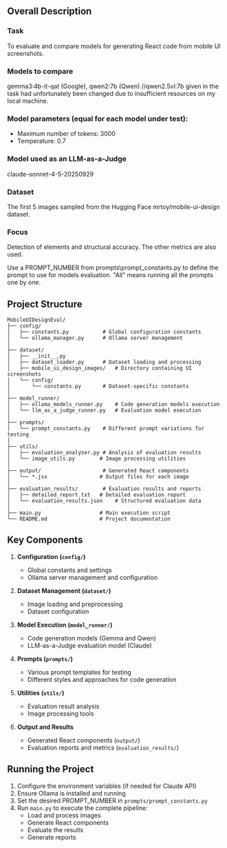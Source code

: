 ## Overall Description

### Task
To evaluate and compare models for generating React code from mobile UI screenshots. 

### Models to compare
gemma3:4b-it-qat (Google), qwen2:7b (Qwen) //qwen2.5vl:7b given in the task had unfortunately been changed due to insufficient resources on my local machine.

### Model parameters (equal for each model under test):
- Maximum number of tokens: 3000
- Temperature: 0.7

### Model used as an LLM-as-a-Judge
claude-sonnet-4-5-20250929

### Dataset
The first 5 images sampled from the Hugging Face mrtoy/mobile-ui-design dataset.

### Focus
Detection of elements and structural accuracy. The other metrics are also used.

Use a PROMPT_NUMBER from prompts\prompt_constants.py to define the prompt to use for models evaluation. "All" means running all the prompts one by one.

## Project Structure

```
MobileUIDesignEval/
├── config/
│   ├── constants.py           # Global configuration constants
│   └── ollama_manager.py      # Ollama server management
│
├── dataset/
│   ├── __init__.py
│   ├── dataset_loader.py      # Dataset loading and processing
│   ├── mobile_ui_design_images/   # Directory containing UI screenshots
│   └── config/
│       └── constants.py       # Dataset-specific constants
│
├── model_runner/
│   ├── ollama_models_runner.py    # Code generation models execution
│   └── llm_as_a_judge_runner.py   # Evaluation model execution
│
├── prompts/
│   └── prompt_constants.py    # Different prompt variations for testing
│
├── utils/
│   ├── evaluation_analyzer.py # Analysis of evaluation results
│   └── image_utils.py        # Image processing utilities
│
├── output/                    # Generated React components
│   └── *.jsx                 # Output files for each image
│
├── evaluation_results/        # Evaluation results and reports
│   ├── detailed_report.txt   # Detailed evaluation report
│   └── evaluation_results.json    # Structured evaluation data
│
├── main.py                   # Main execution script
└── README.md                 # Project documentation
```

## Key Components

1. **Configuration (`config/`)**
   - Global constants and settings
   - Ollama server management and configuration

2. **Dataset Management (`dataset/`)**
   - Image loading and preprocessing
   - Dataset configuration

3. **Model Execution (`model_runner/`)**
   - Code generation models (Gemma and Qwen)
   - LLM-as-a-Judge evaluation model (Claude)

4. **Prompts (`prompts/`)**
   - Various prompt templates for testing
   - Different styles and approaches for code generation

5. **Utilities (`utils/`)**
   - Evaluation result analysis
   - Image processing tools

6. **Output and Results**
   - Generated React components (`output/`)
   - Evaluation reports and metrics (`evaluation_results/`)

## Running the Project

1. Configure the environment variables (if needed for Claude API)
2. Ensure Ollama is installed and running
3. Set the desired PROMPT_NUMBER in `prompts/prompt_constants.py`
4. Run `main.py` to execute the complete pipeline:
   - Load and process images
   - Generate React components
   - Evaluate the results
   - Generate reports